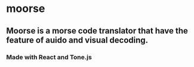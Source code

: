 # moorse
 
## Moorse is a morse code translator that have the feature of auido and visual decoding.

### Made with React and Tone.js
